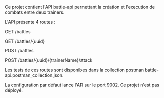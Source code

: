 Ce projet contient l'API battle-api permettant la création et l'execution de combats entre deux trainers.

L'API présente 4 routes :

GET  /battles

GET  /battles/{uuid}

POST /battles

POST /battles/{uuid}/{trainerName}/attack

Les tests de ces routes sont disponibles dans la collection postman battle-api.postman_collection.json.

La configuration par défaut lance l'API sur le port 9002.
Ce projet n'est pas déployé.
